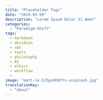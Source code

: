 ```yaml
---
title: "Placeholder Tags"
date: "2019-03-09"
description: "Lorem Ipsum Dolor Si Amet"
categories:
  - "Paradigm-Shift"
tags:
  - markdown
  - obsidian
  - n8n
  - tools
  - philosophy
  - AI
  - ethics
  - workflow
  - 
image: "matt-le-SJSpo9hQf7s-unsplash.jpg"
translationKey:
  - "about"
---
```



